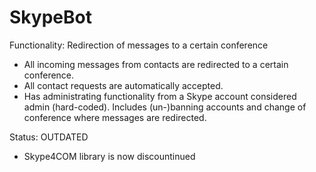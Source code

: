 # SkypeBot
Functionality: Redirection of messages to a certain conference
* All incoming messages from contacts are redirected to a certain conference.
* All contact requests are automatically accepted.
* Has administrating functionality from a Skype account considered admin (hard-coded). Includes (un-)banning accounts and change of conference where messages are redirected.

Status: OUTDATED
* Skype4COM library is now discountinued
